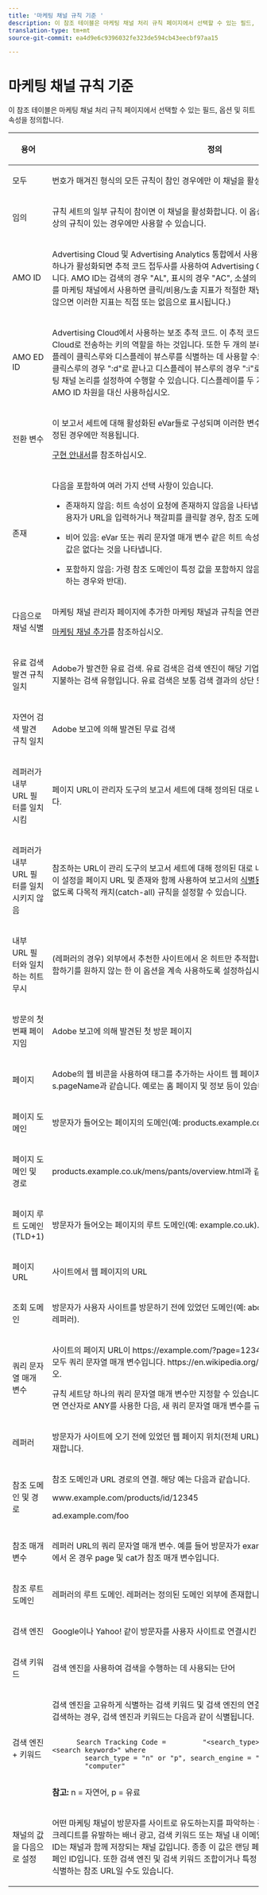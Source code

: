 ```yaml
---
title: '마케팅 채널 규칙 기준 '
description: 이 참조 테이블은 마케팅 채널 처리 규칙 페이지에서 선택할 수 있는 필드, 옵션 및 히트 속성을 정의합니다.
translation-type: tm+mt
source-git-commit: ea4d9e6c9396032fe323de594cb43eecbf97aa15

---
```



# 마케팅 채널 규칙 기준

이 참조 테이블은 마케팅 채널 처리 규칙 페이지에서 선택할 수 있는 필드, 옵션 및 히트 속성을 정의합니다.

<table id="table_C18A0F1C9E214EB585A29801BA2400F8"> 
 <thead> 
  <tr> 
   <th colname="col1" class="entry"> <p>용어 </p> </th> 
   <th colname="col2" class="entry"> <p>정의 </p> </th> 
  </tr> 
 </thead>
 <tbody> 
  <tr> 
   <td colname="col1"> <p>모두 </p> </td> 
   <td colname="col2"> <p>번호가 매겨진 형식의 모든 규칙이 참인 경우에만 이 채널을 활성화합니다. </p> </td> 
  </tr> 
  <tr> 
   <td colname="col1"> <p>임의 </p> </td> 
   <td colname="col2"> <p>규칙 세트의 일부 규칙이 참이면 이 채널을 활성화합니다. 이 옵션은 번호가 매겨진 규칙에 두 개 이상의 규칙이 있는 경우에만 사용할 수 있습니다. </p> </td> 
  </tr>
  <tr> 
   <td colname="col1"> <p>AMO ID </p> </td> 
   <td colname="col2"> <p>Advertising Cloud 및 Advertising Analytics 통합에서 사용하는 기본 추적 코드. 이러한 통합 중 하나가 활성화되면 추적 코드 접두사를 사용하여 Advertising Cloud에 대한 채널을 식별할 수 있습니다. AMO ID는 검색의 경우 "AL", 표시의 경우 "AC", 소셜의 경우 "AO"로 시작합니다. AMO ID를 마케팅 채널에서 사용하면 클릭/비용/노출 지표가 적절한 채널에 귀속될 수 있습니다. (구성하지 않으면 이러한 지표는 직접 또는 없음으로 표시됩니다.) </p> </td> 
  </tr> 
  <tr> 
   <td colname="col1"> <p>AMO ED ID </p> </td> 
   <td colname="col2"> <p>Advertising Cloud에서 사용하는 보조 추적 코드. 이 추적 코드의 주된 목적은 데이터를 다시 Ad Cloud로 전송하는 키의 역할을 하는 것입니다. 또한 두 개의 분리된 마케팅 채널로 보려는 경우 디스플레이 클릭스루와 디스플레이 뷰스루를 식별하는 데 사용할 수도 있습니다. 이 작업은 디스플레이 클릭스루의 경우 ":d"로 끝나고 디스플레이 뷰스루의 경우 ":i"로 끝나는 "AMO EF ID"에 대한 마케팅 채널 논리를 설정하여 수행할 수 있습니다. 디스플레이를 두 개의 채널로 분할하지 않으려면 AMO ID 차원을 대신 사용하십시오. </p> </td> 
  </tr> 
  <tr> 
   <td colname="col1"> <p>전환 변수 </p> </td> 
   <td colname="col2"> <p>이 보고서 세트에 대해 활성화된 eVar들로 구성되며 이러한 변수가 페이지의 Adobe 코드를 통해 설정된 경우에만 적용됩니다. </p> <p><a href="https://docs.adobe.com/content/help/en/analytics/implementation/home.html"  > 구현 안내서</a>를 참조하십시오. </p> </td> 
  </tr> 
  <tr> 
   <td colname="col1"> <p>존재 </p> </td> 
   <td colname="col2"> <p>다음을 포함하여 여러 가지 선택 사항이 있습니다. </p> <p> 
     <ul id="ul_FE39B5F36235441FB757CC73CA2C4F51"> 
      <li id="li_6DC09918D69B443091AB94DB773D5189"> <p> <span class="uicontrol">존재하지 않음</span>: 히트 속성이 요청에 존재하지 않음을 나타냅니다. 예를 들어 참조 도메인에서 사용자가 URL을 입력하거나 책갈피를 클릭할 경우, 참조 도메인 속성이 존재하지 않습니다. </p> </li> 
      <li id="li_3AB958F997974682824E85014CA266D6"> <p> <span class="uicontrol"> 비어 있음</span>: eVar 또는 쿼리 문자열 매개 변수 같은 히트 속성이 존재하지만 히트 속성과 연관된 값은 없다는 것을 나타냅니다. </p> </li> 
      <li id="li_25EDA39748D141BA8173CC4C41035ABA"> <p> <span class="uicontrol"> 포함하지 않음:</span> 가령 참조 도메인이 특정 값을 포함하지 않음을 지정할 수 있습니다(<span class="term">포함</span>을 선택하는 경우와 반대). </p> </li> 
     </ul> </p> </td> 
  </tr> 
  <tr> 
   <td colname="col1"> <p>다음으로 채널 식별 </p> </td> 
   <td colname="col2"> <p><span class="wintitle">마케팅 채널 관리자</span> 페이지에 추가한 마케팅 채널과 규칙을 연관시킵니다. </p> <p><a href="/help/components/c-marketing-channels/mark-channel-mgr/c-channels.md"   >마케팅 채널 추가</a>를 참조하십시오. </p> </td> 
  </tr> 
  <tr> 
   <td colname="col1"> <p>유료 검색 발견 규칙 일치 </p> </td> 
   <td colname="col2"> <p>Adobe가 발견한 유료 검색. 유료 검색은 검색 엔진이 해당 기업 사이트를 나열하는 대가로 비용을 지불하는 검색 유형입니다. 유료 검색은 보통 검색 결과의 상단 또는 오른쪽에 나타납니다. </p> </td> 
  </tr> 
  <tr> 
   <td colname="col1"> <p>자연어 검색 발견 규칙 일치 </p> </td> 
   <td colname="col2"> <p>Adobe 보고에 의해 발견된 무료 검색 </p> </td> 
  </tr> 
  <tr> 
   <td colname="col1"> <p>레퍼러가 내부 URL 필터를 일치시킴 </p> </td> 
   <td colname="col2"> <p> 페이지 URL이 관리자 도구의 보고서 세트에 대해 정의된 대로 내부 URL 필터와 일치하는 방문입니다. </p> </td> 
  </tr> 
  <tr> 
   <td colname="col1"> <p>레퍼러가 내부 URL 필터를 일치시키지 않음 </p> </td> 
   <td colname="col2"> <p>참조하는 URL이 관리 도구의 보고서 세트에 대해 정의된 대로 내부 URL 필터와 일치하지 않습니다. 이 설정을 <span class="term">페이지 URL</span> 및 <span class="term">존재</span>와 함께 사용하여 보고서의 <a href="/help/components/c-marketing-channels/mc-faq/c-faq.md#no-channel-identified" >식별된 채널 없음</a> 섹션에 도착하는 방문이 없도록 다목적 캐치(catch-all) 규칙을 설정할 수 있습니다. </p> </td> 
  </tr> 
  <tr> 
   <td colname="col1"> <p>내부 URL 필터와 일치하는 히트 무시 </p> </td> 
   <td colname="col2"> <p>(레퍼러의 경우) 외부에서 추천한 사이트에서 온 히트만 추적합니다. 일반적으로, 내부 트래픽을 포함하기를 원하지 않는 한 이 옵션을 계속 사용하도록 설정하십시오. </p> </td> 
  </tr> 
  <tr> 
   <td colname="col1"> <p>방문의 첫 번째 페이지임 </p> </td> 
   <td colname="col2"> <p>Adobe 보고에 의해 발견된 첫 방문 페이지 </p> </td> 
  </tr> 
  <tr> 
   <td colname="col1"> <p>페이지 </p> </td> 
   <td colname="col2"> <p>Adobe의 웹 비콘을 사용하여 태그를 추가하는 사이트 웹 페이지의 페이지 이름. 이 값은 <span class="varname">s.pageName</span>과 같습니다. 예로는 <span class="varname">홈 페이지</span> 및 <span class="varname">정보</span> 등이 있습니다. </p> </td> 
  </tr> 
  <tr> 
   <td colname="col1"> <p>페이지 도메인 </p> </td> 
   <td colname="col2"> <p>방문자가 들어오는 페이지의 도메인(예: <span class="filepath">products.example.co.uk</span>). </p> </td> 
  </tr> 
  <tr> 
   <td colname="col1"> <p>페이지 도메인 및 경로 </p> </td> 
   <td colname="col2"> <p><span class="filepath">products.example.co.uk/mens/pants/overview.html</span>과 같은 도메인과 경로 . </p> </td> 
  </tr> 
  <tr> 
   <td colname="col1"> <p>페이지 루트 도메인(TLD+1) </p> </td> 
   <td colname="col2"> <p>방문자가 들어오는 페이지의 루트 도메인(예: <span class="filepath">example.co.uk</span>). </p> </td> 
  </tr> 
  <tr> 
   <td colname="col1"> <p>페이지 URL </p> </td> 
   <td colname="col2"> <p>사이트에서 웹 페이지의 URL </p> </td> 
  </tr> 
  <tr> 
   <td colname="col1"> <p>조회 도메인 </p> </td> 
   <td colname="col2"> <p>방문자가 사용자 사이트를 방문하기 전에 있었던 도메인(예: <span class="filepath">abcsite.com</span> 대 <span class="filepath">xyzsite.com</span>에서 온 레퍼러). </p> </td> 
  </tr> 
  <tr> 
   <td colname="col1"> <p>쿼리 문자열 매개 변수 </p> </td> 
   <td colname="col2"> <p>사이트의 페이지 URL이 <span class="filepath">https://example.com/?page=12345&amp;cat=1</span>과 유사하면 page와 cat 모두 쿼리 문자열 매개 변수입니다. <span class="filepath">https://en.wikipedia.org/wiki/Query_string</span>을 참조하십시오. </p> <p>규칙 세트당 하나의 쿼리 문자열 매개 변수만 지정할 수 있습니다. 쿼리 문자열 매개 변수를 추가하려면 연산자로 <span class="uicontrol">ANY</span>를 사용한 다음, 새 쿼리 문자열 매개 변수를 규칙에 추가하십시오. </p> </td> 
  </tr> 
  <tr> 
   <td colname="col1"> <p>레퍼러 </p> </td> 
   <td colname="col2"> <p>방문자가 사이트에 오기 전에 있었던 웹 페이지 위치(전체 URL). 레퍼러는 정의된 도메인 외부에 존재합니다. </p> </td> 
  </tr> 
  <tr> 
   <td colname="col1"> <p>참조 도메인 및 경로 </p> </td> 
   <td colname="col2"> <p>참조 도메인과 URL 경로의 연결. 해당 예는 다음과 같습니다. </p> <p> <span class="filepath"> www.example.com/products/id/12345 </span> </p> <p> <span class="filepath"> ad.example.com/foo </span> </p> </td> 
  </tr> 
  <tr> 
   <td colname="col1"> <p>참조 매개 변수 </p> </td> 
   <td colname="col2"> <p>레퍼러 URL의 쿼리 문자열 매개 변수. 예를 들어 방문자가 <span class="filepath">example.com/?page=12345&amp;cat=1</span>에서 온 경우 page 및 cat가 참조 매개 변수입니다. </p> </td> 
  </tr> 
  <tr> 
   <td colname="col1"> <p>참조 루트 도메인 </p> </td> 
   <td colname="col2"> <p>레퍼러의 루트 도메인. 레퍼러는 정의된 도메인 외부에 존재합니다. </p> </td> 
  </tr> 
  <tr> 
   <td colname="col1"> <p>검색 엔진 </p> </td> 
   <td colname="col2"> <p>Google이나 Yahoo! 같이 방문자를 사용자 사이트로 연결시킨 검색 엔진. </p> </td> 
  </tr> 
  <tr> 
   <td colname="col1"> <p>검색 키워드 </p> </td> 
   <td colname="col2"> <p>검색 엔진을 사용하여 검색을 수행하는 데 사용되는 단어 </p> </td> 
  </tr> 
  <tr> 
   <td colname="col1"> <p>검색 엔진 + 키워드 </p> </td> 
   <td colname="col2"> <p>검색 엔진을 고유하게 식별하는 검색 키워드 및 검색 엔진의 연결. 예를 들어 computer라는 단어를 검색하는 경우, 검색 엔진과 키워드는 다음과 같이 식별됩니다. </p> 
    <code>
      Search&nbsp;Tracking&nbsp;Code&nbsp;= &nbsp;&nbsp;&nbsp;&nbsp;&nbsp;&nbsp;&nbsp;&nbsp;"&lt;search_type&gt;:&lt;search&nbsp;engine&gt;:&lt;search&nbsp;keyword&gt;"&nbsp;where &nbsp;&nbsp;&nbsp;&nbsp;&nbsp;&nbsp;&nbsp;&nbsp;search_type&nbsp;=&nbsp;"n"&nbsp;or&nbsp;"p",&nbsp;search_engine&nbsp;=&nbsp;"Google",&nbsp;and&nbsp;search_keyword&nbsp;= &nbsp;&nbsp;&nbsp;&nbsp;&nbsp;&nbsp;&nbsp;&nbsp;"computer" 
    </code> <p><b>참고:</b> n = 자연어, p = 유료 </p> </td> 
  </tr> 
  <tr> 
   <td colname="col1"> <p>채널의 값을 다음으로 설정 </p> </td> 
   <td colname="col2"> <p>어떤 마케팅 채널이 방문자를 사이트로 유도하는지를 파악하는 것 외에, 방문자의 사이트 활동에서 크레디트를 유발하는 배너 광고, 검색 키워드 또는 채널 내 이메일 캠페인을 파악할 수 있습니다. 이 ID는 채널과 함께 저장되는 채널 값입니다. 종종 이 값은 랜딩 페이지 또는 참조 URL에 삽입되는 캠페인 ID입니다. 또한 검색 엔진 및 검색 키워드 조합이거나 특정 채널에서 온 방문자를 가장 올바르게 식별하는 참조 URL일 수도 있습니다. </p> </td> 
  </tr> 
 </tbody> 
</table>
